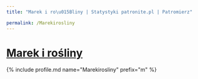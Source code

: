 ```yaml
---
title: "Marek i ro\u015Bliny | Statystyki patronite.pl | Patromierz"

permalink: /Marekirosliny
---
```


# [Marek i rośliny](https://patronite.pl/Marekirosliny)

{% include profile.md name="Marekirosliny" prefix="m" %}
